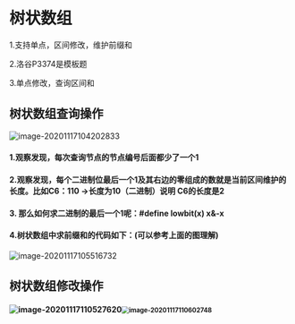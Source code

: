 

# 树状数组

1.支持单点，区间修改，维护前缀和

2.洛谷P3374是模板题

3.单点修改，查询区间和



## 树状数组查询操作

![image-20201117104202833](C:\Users\74183\AppData\Roaming\Typora\typora-user-images\image-20201117104202833.png)



#### 1.观察发现，每次查询节点的节点编号后面都少了一个1

#### 2.观察发现，每个二进制位最后一个1及其右边的零组成的数就是当前区间维护的长度。比如C6：110  ->长度为10（二进制）说明    C6的长度是2

#### 3. 那么如何求二进制的最后一个1呢：#define lowbit(x)  x&-x 

#### 4.树状数组中求前缀和的代码如下：(可以参考上面的图理解)

![image-20201117105516732](C:\Users\74183\AppData\Roaming\Typora\typora-user-images\image-20201117105516732.png)

## 树状数组修改操作



####    ![image-20201117110527620](C:\Users\74183\AppData\Roaming\Typora\typora-user-images\image-20201117110527620.png)<img src="C:\Users\74183\AppData\Roaming\Typora\typora-user-images\image-20201117110602748.png" alt="image-20201117110602748" style="zoom:80%;" />